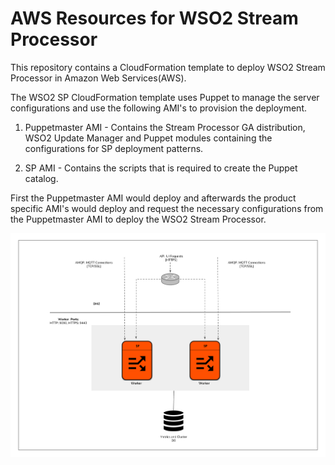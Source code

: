 # AWS Resources for WSO2 Stream Processor

This repository contains a CloudFormation template to deploy WSO2 Stream Processor in Amazon Web Services(AWS).

The WSO2 SP CloudFormation template uses Puppet to manage the server configurations and use the following AMI's to provision the deployment.

1. Puppetmaster AMI - Contains the Stream Processor GA distribution, WSO2 Update Manager and Puppet modules containing the configurations for SP deployment patterns.

2. SP AMI - Contains the scripts that is required to create the Puppet catalog.

First the Puppetmaster AMI would deploy and afterwards the product specific AMI's would deploy and request the necessary configurations from the Puppetmaster AMI to deploy the WSO2 Stream Processor.

![pattern1](/images/scalable-worker.png)
